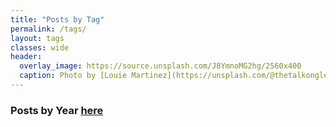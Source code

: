 ```yaml
---
title: "Posts by Tag"
permalink: /tags/
layout: tags
classes: wide
header:
  overlay_image: https://source.unsplash.com/J8YmnoMG2hg/2560x400
  caption: Photo by [Louie Martinez](https://unsplash.com/@thetalkonglens) on [Unsplash](https://unsplash.com)
---
```


### Posts by <i class="fas fa-fw fa-calendar-alt" aria-hidden="true"></i> Year [here](/archive)
